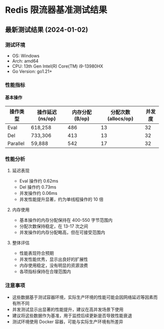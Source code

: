# Redis 限流器基准测试结果

## 最新测试结果 (2024-01-02)

### 测试环境
- OS: Windows
- Arch: amd64
- CPU: 13th Gen Intel(R) Core(TM) i9-13980HX
- Go Version: go1.21+

### 性能指标

#### 基本操作
| 操作类型 | 操作延迟 (ns/op) | 内存分配 (B/op) | 分配次数 (allocs/op) | 并发度 |
|---------|----------------|----------------|-------------------|--------|
| Eval    | 618,258       | 486           | 13               | 32     |
| Del     | 733,306       | 413           | 13               | 32     |
| Parallel| 59,888        | 542           | 17               | 32     |

### 性能分析

1. 延迟表现
   - Eval 操作约 0.62ms
   - Del 操作约 0.73ms
   - 并发操作约 0.06ms
   - 并发性能提升显著，约为单线程操作的 10 倍

2. 内存使用
   - 基本操作的内存分配保持在 400-550 字节范围内
   - 分配次数保持稳定，在 13-17 次之间
   - 并发操作的内存分配略高，但在可接受范围内

3. 整体评估
   - 性能表现符合预期
   - 并发性能优秀，显示出良好的扩展性
   - 内存使用稳定，没有明显的资源浪费
   - 各项指标保持在合理范围内

### 注意事项
- 这些数据基于测试容器环境，实际生产环境的性能可能会因网络延迟等因素而有所不同
- 并发测试显示出显著的性能提升，建议在高并发场景下使用
- 建议将这些数据作为基准，用于监控后续更新是否导致性能衰退
- 测试环境使用 Docker 容器，可能与实际生产环境有所差异
